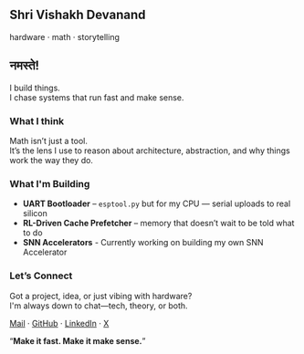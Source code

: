 <!-- ——— HERO ——— -->
<section class="sv-hero">
  <h1 class="sv-hero__name">Shri Vishakh Devanand</h1>
  <p class="sv-hero__tag">hardware · math · storytelling</p>
</section>

<!-- ——— ABOUT ——— -->
<section class="sv-section" markdown="1">

## नमस्ते!
I build things. <br>
I chase systems that run fast and make sense.
### What I think
Math isn’t just a tool. <br>
It’s the lens I use to reason about architecture, abstraction, and why things work the way they do.

</section>

<!-- ——— CURRENT PROJECTS ——— -->
<section class="sv-section" markdown="1">

### What I'm Building

- **UART Bootloader** – `esptool.py` but for my CPU — serial uploads to real silicon  
- **RL-Driven Cache Prefetcher** – memory that doesn’t wait to be told what to do  
- **SNN Accelerators** - Currently working on building my own SNN Accelerator

</section>

<!-- ——— CONTACT ——— -->
<section class="sv-contact" markdown="1">

### Let’s Connect

Got a project, idea, or just vibing with hardware?  
I'm always down to chat—tech, theory, or both.


<div class="sv-links">
  <a href="mailto:shrivishakhdevanand@gmail.com">Mail</a> · 
  <a href="https://github.com/5iri">GitHub</a> ·
  <a href="https://linkedin.com/in/shri-vishakh-devanand">LinkedIn</a> ·
  <a href="https://x.com/lazybanananann">X</a>
</div>

</section>

“**Make it fast. Make it make sense.**”  
